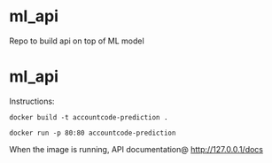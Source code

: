 # ml_api
Repo to build api on top of ML model


# ml_api

Instructions:

``` 
docker build -t accountcode-prediction .

docker run -p 80:80 accountcode-prediction
```

When the image is running, API documentation@ http://127.0.0.1/docs

